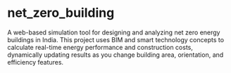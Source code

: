 # net_zero_building
A web-based simulation tool for designing and analyzing net zero energy buildings in India. This project uses BIM and smart technology concepts to calculate real-time energy performance and construction costs, dynamically updating results as you change building area, orientation, and efficiency features.
